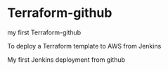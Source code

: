 # Terraform-github
my first Terraform-github

To deploy a Terraform template to AWS from Jenkins

My first Jenkins deployment from github
